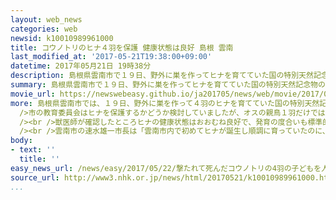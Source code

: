 ```yaml
---
layout: web_news
categories: web
newsid: k10010989961000
title: コウノトリのヒナ４羽を保護 健康状態は良好 島根 雲南
last_modified_at: '2017-05-21T19:38:00+09:00'
datetime: 2017年05月21日 19時38分
description: 島根県雲南市で１９日、野外に巣を作ってヒナを育てていた国の特別天然記念物のメスのコウノトリが誤って撃たれて死んだことを受け、市の教育委員会は、残ったオスの親鳥だけで子育てを続けるのは難しいと判断し、２１日、４羽のヒナを保護しました。
summary: 島根県雲南市で１９日、野外に巣を作ってヒナを育てていた国の特別天然記念物のメスのコウノトリが誤って撃たれて死んだことを受け、市の教育委員会は、残ったオスの親鳥だけで子育てを続けるのは難しいと判断し、２１日、４羽のヒナを保護しました。
movie_url: https://newswebeasy.github.io/ja201705/news/web/movie/2017/05/22/k10010989961000.mp4
more: 島根県雲南市では、１９日、野外に巣を作って４羽のヒナを育てていた国の特別天然記念物のコウノトリのメスが、野鳥のサギの駆除をしていた地元の猟友会のメンバーに誤って撃たれて死にました。<br
  />市の教育委員会はヒナを保護するかどうか検討していましたが、オスの親鳥１羽だけでは巣を空ける時間が長くなり、今後、ヒナが衰弱するおそれがあると判断し、２１日、高所作業車を巣に横付けしてヒナを保護しました。<br
  /><br />獣医師が確認したところヒナの健康状態はおおむね良好で、発育の度合いも標準的だということです。<br />ヒナは兵庫県豊岡市の「県立コウノトリの郷公園」で人工飼育されることになります。<br
  /><br />雲南市の速水雄一市長は「雲南市内で初めてヒナが誕生し順調に育っていたのに、親鳥が誤射により死亡したことは誠に残念だ。ヒナが無事に成長することを願うとともに、このようなことが二度と起こらないよう万全を期していく」というコメントを出しました。
body:
- text: ''
  title: ''
easy_news_url: /news/easy/2017/05/22/撃たれて死んだコウノトリの4羽の子どもを人が育てる/
source_url: http://www3.nhk.or.jp/news/html/20170521/k10010989961000.html
...
```


